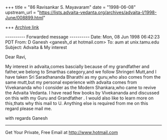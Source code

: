 +++
title = "86 Ravisankar S. Mayavaram"
date = "1998-06-08"
upstream_url = "https://lists.advaita-vedanta.org/archives/advaita-l/1998-June/008899.html"

+++
[Archive link](https://lists.advaita-vedanta.org/archives/advaita-l/1998-June/008899.html)

---------- Forwarded message ----------
Date: Mon, 08 Jun 1998 06:42:23 PDT
From: D Ganesh <ganesh_d at hotmail.com>
To: aum at unix.tamu.edu
Subject: Advaita & My interest

Dear Ravi,

My interest in advaita,comes bascially because of my grandfather and
father,we belong to Smarthas category,and we follow Shringeri Mutt,and I
have taken Sri Saradhananda Bharathi as my guru,who also comes from the
same mutt,but my personal experience with advaita comes from Vivekananda
who I consider as the Modern Shankara,who came to revive the Advaita
Vedanta. I have read few books by Vivekananda and discussed on this with
my Guru and Grandfather . I would also like to learn more on this,thats
why this mail to U. Anything else is required from me on this regard
please mail me.

with regards
Ganesh

______________________________________________________
Get Your Private, Free Email at http://www.hotmail.com

